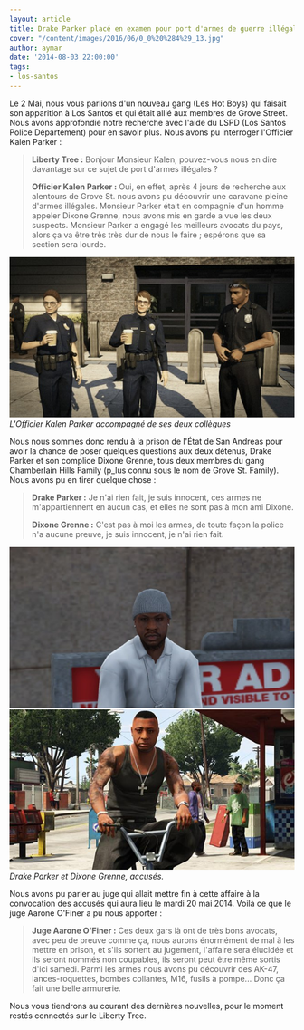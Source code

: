 ```yaml
---
layout: article
title: Drake Parker placé en examen pour port d'armes de guerre illégales
cover: "/content/images/2016/06/0_0%20%284%29_13.jpg"
author: aymar
date: '2014-08-03 22:00:00'
tags:
- los-santos
---
```


Le 2 Mai, nous vous parlions d'un nouveau gang (Les Hot Boys) qui faisait son apparition à Los Santos et qui était allié aux membres de Grove Street. Nous avons approfondie notre recherche avec l'aide du LSPD (Los Santos Police Département) pour en savoir plus. Nous avons pu interroger l'Officier Kalen Parker :

> **Liberty Tree :** Bonjour Monsieur Kalen, pouvez-vous nous en dire davantage sur ce sujet de port d'armes illégales ?
> 
> **Officier Kalen Parker :** Oui, en effet, après 4 jours de recherche aux alentours de Grove St. nous avons pu découvrir une caravane pleine d'armes illégales. Monsieur Parker était en compagnie d'un homme appeler Dixone Grenne, nous avons mis en garde a vue les deux suspects. Monsieur Parker a engagé les meilleurs avocats du pays, alors ça va être très très dur de nous le faire ; espérons que sa section sera lourde.

![L'Officier Kalen Parker accompagné de ses deux collègues](/content/images/2016/06/0_0%20%282%29_12.jpg)
_L'Officier Kalen Parker accompagné de ses deux collègues_

Nous nous sommes donc rendu à la prison de l'État de San Andreas pour avoir la chance de poser quelques questions aux deux détenus, Drake Parker et son complice Dixone Grenne, tous deux membres du gang Chamberlain Hills Family (p\_lus connu sous le nom de Grove St. Family). Nous avons pu en tirer quelque chose :

> **Drake Parker :** Je n'ai rien fait, je suis innocent, ces armes ne m'appartiennent en aucun cas, et elles ne sont pas à mon ami Dixone.
> 
> **Dixone Grenne :** C'est pas à moi les armes, de toute façon la police n'a aucune preuve, je suis innocent, je n'ai rien fait.

![](/content/images/2016/06/dr.jpg)
![Drake Parker et Dixone Grenne, accusés.](/content/images/2016/06/gta-v-features-real-life-gangsters-as-voice-actors-for-authenticity-1101005.jpg)
_Drake Parker et Dixone Grenne, accusés._

Nous avons pu parler au juge qui allait mettre fin à cette affaire à la convocation des accusés qui aura lieu le mardi 20 mai 2014. Voilà ce que le juge Aarone O'Finer a pu nous apporter :

> **Juge Aarone O'Finer :** Ces deux gars là ont de très bons avocats, avec peu de preuve comme ça, nous aurons énormément de mal à les mettre en prison, et s'ils sortent au jugement, l'affaire sera élucidée et ils seront nommés non coupables, ils seront peut être même sortis d'ici samedi. Parmi les armes nous avons pu découvrir des AK-47, lances-roquettes, bombes collantes, M16, fusils à pompe... Donc ça fait une belle armurerie.

Nous vous tiendrons au courant des dernières nouvelles, pour le moment restés connectés sur le Liberty Tree.